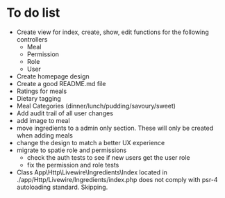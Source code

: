 # To do list

- Create view for index, create, show, edit functions for the following controllers
  - Meal
  - Permission
  - Role
  - User
- Create homepage design
- Create a good README.md file
- Ratings for meals
- Dietary tagging
- Meal Categories (dinner/lunch/pudding/savoury/sweet)
- Add audit trail of all user changes
- add image to meal
- move ingredients to a admin only section. These will only be created when adding meals
- change the design to match a better UX experience
- migrate to spatie role and permissions
  - check the auth tests to see if new users get the user role
  - fix the permission and role tests
- Class App\Http\Livewire\Ingredients\Index located in ./app/Http/Livewire/Ingredients/index.php does not comply with psr-4 autoloading standard. Skipping.